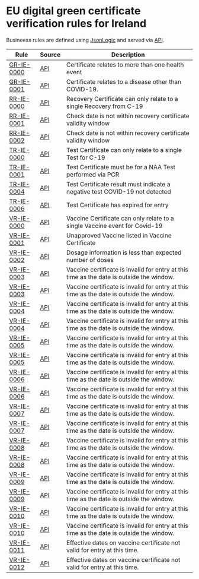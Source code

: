 # EU digital green certificate verification rules for Ireland

Busineess rules are defined using [JsonLogic](https://jsonlogic.com) and served via [API](https://dgca-businessrule-service.ezdrav.si/rules/IE).

| Rule | Source | Description |
| ---- | ------ | ----------- |
| [GR-IE-0000](GR-IE-0000.json) | [API](https://dgca-businessrule-service.ezdrav.si/rules/IE/dcb8baa257b6fedbe1e673dd5d57545da0a63244fd1898492d57a50dd95f9e3a) | Certificate relates to more than one health event |
| [GR-IE-0001](GR-IE-0001.json) | [API](https://dgca-businessrule-service.ezdrav.si/rules/IE/19ec3836bd587753dcb63a1879721b08124950575c5331012050cde000730d2a) | Certificate relates to a disease other than COVID-19. |
| [RR-IE-0000](RR-IE-0000.json) | [API](https://dgca-businessrule-service.ezdrav.si/rules/IE/b3b8e4c9b7476bc45fa344ff564261c8c6275b3f47e190b61b4fa236d758d366) | Recovery Certificate can only relate to a single Recovery from C-19 |
| [RR-IE-0001](RR-IE-0001.json) | [API](https://dgca-businessrule-service.ezdrav.si/rules/IE/f9ca0f4da218a41d8d31f1b7fbc16e0a0f370c449a2ab1dea85d215892fa116c) | Check date is not within recovery certificate validity window |
| [RR-IE-0002](RR-IE-0002.json) | [API](https://dgca-businessrule-service.ezdrav.si/rules/IE/00deb73ca7ac3b6300e8602b1d417430ef24323290bb8f0d92f42e991e03cde6) | Check date is not within recovery certificate validity window |
| [TR-IE-0000](TR-IE-0000.json) | [API](https://dgca-businessrule-service.ezdrav.si/rules/IE/84f13a846c63b7b07e1e31462f7ff8b463889fe318ffdabfba16ddd643a267d5) | Test Certificate can only relate to a single Test for C-19 |
| [TR-IE-0001](TR-IE-0001.json) | [API](https://dgca-businessrule-service.ezdrav.si/rules/IE/4e36f159694a3325aa5f0afec8b9394f15ef5b44f9e929f9e380c350762c8288) | Test Certificate must be for a NAA Test performed via PCR |
| [TR-IE-0004](TR-IE-0004.json) | [API](https://dgca-businessrule-service.ezdrav.si/rules/IE/da2a34f1ac4856ab6779c5510fa15049913a178fd5d19fedce147cc6ebd65963) | Test Certificate result must indicate a negative test COVID-19 not detected |
| [TR-IE-0006](TR-IE-0006.json) | [API](https://dgca-businessrule-service.ezdrav.si/rules/IE/b77b5f97085018df70156291a3f0ec990ee69f80c5ba11d99ac73116ab79d7ce) | Test Certificate has expired for entry |
| [VR-IE-0000](VR-IE-0000.json) | [API](https://dgca-businessrule-service.ezdrav.si/rules/IE/52bed8fc0f72f9afd4f109b72544ba369fe92b5834175398f5e39844df0dc689) | Vaccine Certificate can only relate to a single Vaccine event for Covid-19 |
| [VR-IE-0001](VR-IE-0001.json) | [API](https://dgca-businessrule-service.ezdrav.si/rules/IE/06a8906cd3166888a1f2c63b52d15e460ae69fbf17240477aeceac38ba98959e) | Unapproved Vaccine listed in Vaccine Certificate |
| [VR-IE-0002](VR-IE-0002.json) | [API](https://dgca-businessrule-service.ezdrav.si/rules/IE/3433d93a7ad4abbeda99718c19cb0d8e7270769b72828b0d93fde5a1248eb7ef) | Dosage information is less than expected number of doses |
| [VR-IE-0003](VR-IE-0003.json) | [API](https://dgca-businessrule-service.ezdrav.si/rules/IE/9ce3106fa2d96e3c2ff968032810fa7bd2f330a6b63180ae72ad15c079e1709c) | Vaccine certificate is invalid for entry at this time as the date is outside the window. |
| [VR-IE-0003](VR-IE-0003.json) | [API](https://dgca-businessrule-service.ezdrav.si/rules/IE/6c53b856f127f7893ab94a24877eab047c151860eb841281d3a081464d8b7342) | Vaccine certificate is invalid for entry at this time as the date is outside the window. |
| [VR-IE-0004](VR-IE-0004.json) | [API](https://dgca-businessrule-service.ezdrav.si/rules/IE/6c9455b0649833199419cb9e98951e4ebf0a4039ec41f093c5bc828e84320011) | Vaccine certificate is invalid for entry at this time as the date is outside the window. |
| [VR-IE-0004](VR-IE-0004.json) | [API](https://dgca-businessrule-service.ezdrav.si/rules/IE/d7b260e68cd5a0793f8a68686e6b7aa826e01f0bd2e9b8526cb1f5a05d564ba4) | Vaccine certificate is invalid for entry at this time as the date is outside the window. |
| [VR-IE-0005](VR-IE-0005.json) | [API](https://dgca-businessrule-service.ezdrav.si/rules/IE/17252d31398163b0befaaab5127d26493a6c6ea70756c4489fcabd311c7466fe) | Vaccine certificate is invalid for entry at this time as the date is outside the window. |
| [VR-IE-0005](VR-IE-0005.json) | [API](https://dgca-businessrule-service.ezdrav.si/rules/IE/534da52708774d4fa6e9303bb7d177b6b1766b879fd87930ee8108c3e0d07147) | Vaccine certificate is invalid for entry at this time as the date is outside the window. |
| [VR-IE-0006](VR-IE-0006.json) | [API](https://dgca-businessrule-service.ezdrav.si/rules/IE/4aa33366be08f7447f452c7e008de228cba2fb84886ba83851152ba2c220254f) | Vaccine certificate is invalid for entry at this time as the date is outside the window. |
| [VR-IE-0006](VR-IE-0006.json) | [API](https://dgca-businessrule-service.ezdrav.si/rules/IE/60b4ceea55c206159f82d8640f4d4fccfc84c73e0addd343676d27b680bb300b) | Vaccine certificate is invalid for entry at this time as the date is outside the window. |
| [VR-IE-0007](VR-IE-0007.json) | [API](https://dgca-businessrule-service.ezdrav.si/rules/IE/ca72884a66e92e347f0022f72ff4e212971b21abe7c00403dc966f04570de3b3) | Vaccine certificate is invalid for entry at this time as the date is outside the window. |
| [VR-IE-0007](VR-IE-0007.json) | [API](https://dgca-businessrule-service.ezdrav.si/rules/IE/9b435e9eddb268400d2bc23e5e3938de6499eb2a64e4912c0450703131da47fa) | Vaccine certificate is invalid for entry at this time as the date is outside the window. |
| [VR-IE-0008](VR-IE-0008.json) | [API](https://dgca-businessrule-service.ezdrav.si/rules/IE/bc54e45258300a64a31ee3b838fe32dd9ae322e1edca63b2dc14355067347e0c) | Vaccine certificate is invalid for entry at this time as the date is outside the window. |
| [VR-IE-0008](VR-IE-0008.json) | [API](https://dgca-businessrule-service.ezdrav.si/rules/IE/8293c8438619fd0099caced2a0c1ec94671636363f6df4f91299c5ae4149b0b7) | Vaccine certificate is invalid for entry at this time as the date is outside the window. |
| [VR-IE-0009](VR-IE-0009.json) | [API](https://dgca-businessrule-service.ezdrav.si/rules/IE/b0ba15e7c053a819b034e14fc944784daa223f55bd0212293ec717b13a165876) | Vaccine certificate is invalid for entry at this time as the date is outside the window. |
| [VR-IE-0009](VR-IE-0009.json) | [API](https://dgca-businessrule-service.ezdrav.si/rules/IE/7259285b04c14b5d12f17ddec11216904b59b4a7e49d617829c2c881751f05b4) | Vaccine certificate is invalid for entry at this time as the date is outside the window. |
| [VR-IE-0010](VR-IE-0010.json) | [API](https://dgca-businessrule-service.ezdrav.si/rules/IE/a4a871af9d5193ca52d2f4cf540c089dd0366ece11e95b48598b2caf5fb0653f) | Vaccine certificate is invalid for entry at this time as the date is outside the window. |
| [VR-IE-0010](VR-IE-0010.json) | [API](https://dgca-businessrule-service.ezdrav.si/rules/IE/80437746b6afa09beaf9952312f16069d986beaf88808a3c6311093fa798bda9) | Vaccine certificate is invalid for entry at this time as the date is outside the window. |
| [VR-IE-0011](VR-IE-0011.json) | [API](https://dgca-businessrule-service.ezdrav.si/rules/IE/0d5d1fe6ff22e7657ef79eec8e5af016b76216f119a0e90c5296feb22ea7ff64) | Effective dates on vaccine certificate not valid for entry at this time. |
| [VR-IE-0012](VR-IE-0012.json) | [API](https://dgca-businessrule-service.ezdrav.si/rules/IE/337b7c0ef44da31fe38dc51c51b9c82202cf0a04a69c00a9fbea264805d6b825) | Effective dates on vaccine certificate not valid for entry at this time. |
